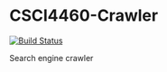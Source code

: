 # CSCI4460-Crawler

[![Build Status](https://travis-ci.org/jerry-lei/CSCI4460-Crawler.svg?branch=master)](https://travis-ci.org/jerry-lei/CSCI4460-Crawler)


Search engine crawler
